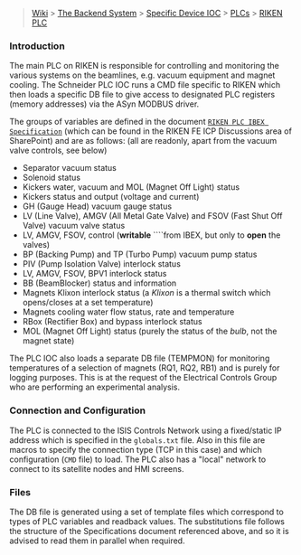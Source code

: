 > [Wiki](Home) > [The Backend System](The-Backend-System) > [Specific Device IOC](Specific-Device-IOC) > [PLCs](PLCs) > [RIKEN PLC](RIKEN-PLC)

### Introduction

The main PLC on RIKEN is responsible for controlling and monitoring the various systems on the beamlines, e.g. vacuum equipment and magnet cooling.  The Schneider PLC IOC runs a CMD file specific to RIKEN which then loads a specific DB file to give access to designated PLC registers (memory addresses) via the ASyn MODBUS driver.

The groups of variables are defined in the document [`RIKEN PLC IBEX Specification`](http://www.facilities.rl.ac.uk/isis/computing/ICPdiscussions/RIKEN%20FE/RIKEN%20PLC%20IBEX%20Specification%20-%20Issue%20G_TC.docx) (which can be found in the RIKEN FE ICP Discussions area of SharePoint) and are as follows: (all are readonly, apart from the vacuum valve controls, see below)

- Separator vacuum status
- Solenoid status
- Kickers water, vacuum and MOL (Magnet Off Light) status
- Kickers status and output (voltage and current)
- GH (Gauge Head) vacuum gauge status
- LV (Line Valve), AMGV (All Metal Gate Valve) and FSOV (Fast Shut Off Valve) vacuum valve status
- LV, AMGV, FSOV, control (**writable** ````from IBEX, but only to **open** the valves)
- BP (Backing Pump) and TP (Turbo Pump) vacuum pump status 
- PIV (Pump Isolation Valve) interlock status
- LV, AMGV, FSOV, BPV1 interlock status
- BB (BeamBlocker) status and information
- Magnets Klixon interlock status (a _Klixon_ is a thermal switch which opens/closes at a set temperature)
- Magnets cooling water flow status, rate and temperature
- RBox (Rectifier Box) and bypass interlock status
- MOL (Magnet Off Light) status (purely the status of the _bulb_, not the magnet state)

The PLC IOC also loads a separate DB file (TEMPMON) for monitoring temperatures of a selection of magnets (RQ1, RQ2, RB1) and is purely for logging purposes.  This is at the request of the Electrical Controls Group who are performing an experimental analysis.

### Connection and Configuration

The PLC is connected to the ISIS Controls Network using a fixed/static IP address which is specified in the `globals.txt` file.  Also in this file are macros to specify the connection type (TCP in this case) and which configuration (`CMD` file) to load.  The PLC also has a "local" network to connect to its satellite nodes and HMI screens.

### Files

The DB file is generated using a set of template files which correspond to types of PLC variables and readback values.  The substitutions file follows the structure of the Specifications document referenced above, and so it is advised to read them in parallel when required.

